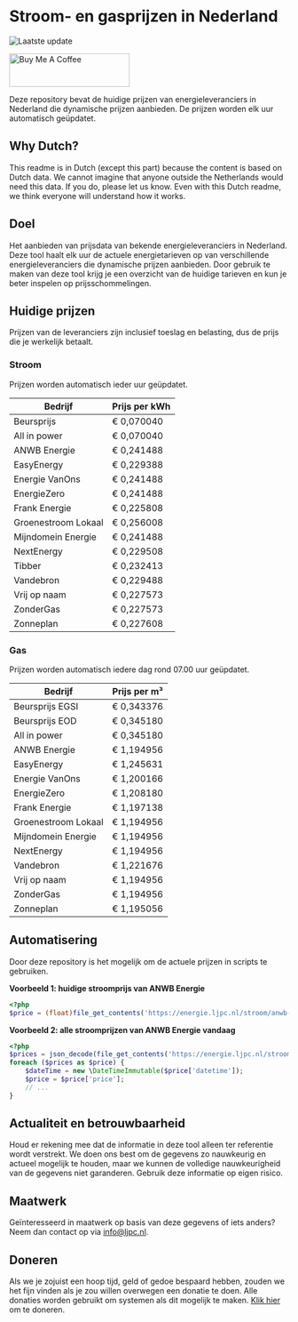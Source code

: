 # Stroom- en gasprijzen in Nederland

![Laatste update](https://img.shields.io/badge/laatste%20update-2025--05--09%2017%3A01%20CET-brightgreen)

<a href="https://www.buymeacoffee.com/Lars-" target="_blank"><img src="https://cdn.buymeacoffee.com/buttons/v2/default-orange.png" alt="Buy Me A Coffee" height="60" style="height: 60px !important;width: 217px !important;" ></a>

Deze repository bevat de huidige prijzen van energieleveranciers in Nederland die dynamische prijzen aanbieden. De prijzen worden elk uur automatisch geüpdatet.

## Why Dutch?

This readme is in Dutch (except this part) because the content is based on Dutch data. We cannot imagine that anyone outside the Netherlands would need this data. If you do, please let us know. Even with this Dutch readme, we think
everyone will understand how it works.

## Doel

Het aanbieden van prijsdata van bekende energieleveranciers in Nederland. Deze tool haalt elk uur de actuele energietarieven op van verschillende energieleveranciers die dynamische prijzen aanbieden. Door gebruik te maken van deze tool
krijg je een overzicht van de huidige tarieven en kun je beter inspelen op prijsschommelingen.

## Huidige prijzen

Prijzen van de leveranciers zijn inclusief toeslag en belasting, dus de prijs die je werkelijk betaalt.

### Stroom

Prijzen worden automatisch ieder uur geüpdatet.

 Bedrijf | Prijs per kWh 
---------|---------------
Beursprijs | € 0,070040
All in power | € 0,070040
ANWB Energie | € 0,241488
EasyEnergy | € 0,229388
Energie VanOns | € 0,241488
EnergieZero | € 0,241488
Frank Energie | € 0,225808
Groenestroom Lokaal | € 0,256008
Mijndomein Energie | € 0,241488
NextEnergy | € 0,229508
Tibber | € 0,232413
Vandebron | € 0,229488
Vrij op naam | € 0,227573
ZonderGas | € 0,227573
Zonneplan | € 0,227608


### Gas

Prijzen worden automatisch iedere dag rond 07.00 uur geüpdatet.

 Bedrijf | Prijs per m³ 
---------|--------------
Beursprijs EGSI | € 0,343376
Beursprijs EOD | € 0,345180
All in power | € 0,345180
ANWB Energie | € 1,194956
EasyEnergy | € 1,245631
Energie VanOns | € 1,200166
EnergieZero | € 1,208180
Frank Energie | € 1,197138
Groenestroom Lokaal | € 1,194956
Mijndomein Energie | € 1,194956
NextEnergy | € 1,194956
Vandebron | € 1,221676
Vrij op naam | € 1,194956
ZonderGas | € 1,194956
Zonneplan | € 1,195056


## Automatisering

Door deze repository is het mogelijk om de actuele prijzen in scripts te gebruiken.

**Voorbeeld 1: huidige stroomprijs van ANWB Energie**

```php
<?php
$price = (float)file_get_contents('https://energie.ljpc.nl/stroom/anwb-energie-nu.txt');

```

**Voorbeeld 2: alle stroomprijzen van ANWB Energie vandaag**

```php
<?php
$prices = json_decode(file_get_contents('https://energie.ljpc.nl/stroom/all-in-power-vandaag.json'),true);
foreach ($prices as $price) {
    $dateTime = new \DateTimeImmutable($price['datetime']);
    $price = $price['price'];
    // ...
}
```

## Actualiteit en betrouwbaarheid

Houd er rekening mee dat de informatie in deze tool alleen ter referentie wordt verstrekt. We doen ons best om de gegevens zo nauwkeurig en actueel mogelijk te houden, maar we kunnen de volledige nauwkeurigheid van de gegevens niet
garanderen. Gebruik deze informatie op eigen risico.

## Maatwerk

Geïnteresseerd in maatwerk op basis van deze gegevens of iets anders? Neem dan contact op
via [info@ljpc.nl](mailto:info@ljpc.nl?subject=Energie%20prijzen).

## Doneren

Als we je zojuist een hoop tijd, geld of gedoe bespaard hebben, zouden we het fijn vinden als je zou willen overwegen een
donatie te doen. Alle donaties worden gebruikt om systemen als dit mogelijk te
maken. [Klik hier](https://www.buymeacoffee.com/Lars-) om te doneren.
